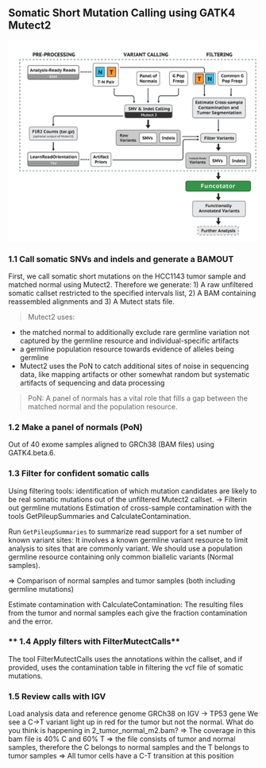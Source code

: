 ## **Somatic Short Mutation Calling using GATK4 Mutect2**

![image](gatk.PNG)

### **1.1  Call somatic SNVs and indels and generate a BAMOUT**
First, we call somatic short mutations on the HCC1143 tumor sample and matched normal using Mutect2.
Therefore we generate: 1) A raw unfiltered somatic callset restricted to the specified intervals list, 2) A BAM containing reassembled alignments and 3) A Mutect stats file.

> Mutect2 uses:
* the matched normal to additionally exclude rare germline variation not captured by the germline resource and individual-specific artifacts
* a germline population resource towards evidence of alleles being germline
* Mutect2 uses the PoN to catch additional sites of noise in sequencing data, like mapping artifacts or other somewhat random but systematic artifacts of sequencing and data processing

> PoN: A panel of normals has a vital role that fills a gap between the matched normal and the population resource.

### **1.2 Make a panel of normals (PoN)**

Out of 40 exome samples aligned to GRCh38 (BAM files) using GATK4.beta.6.

### **1.3 Filter for confident somatic calls**
Using filtering tools: identification of which mutation candidates are likely to be real somatic mutations out of the unfiltered Mutect2 callset. -> Filterin out germline mutations
Estimation of cross-sample contamination with the tools GetPileupSummaries and CalculateContamination.

Run `GetPileupSummaries` to summarize read support for a set number of known variant sites: It involves a known germline variant resource to limit analysis to sites that are commonly variant. We should use a population germline resource containing only common biallelic variants (Normal samples).

=> Comparison of normal samples and tumor samples (both including germline mutations)
 
 Estimate contamination with CalculateContamination: The resulting files from the tumor and normal samples each give the fraction contamination and the error.
 
### ** 1.4 Apply filters with FilterMutectCalls**

The tool FilterMutectCalls uses the annotations within the callset, and if provided, uses the contamination table in filtering the vcf file of somatic mutations.

### **1.5 Review calls with IGV**
Load analysis data and reference genome GRCh38 on IGV -> TP53 gene
We see a C→T variant light up in red for the tumor but not the normal. What do you think is happening in 2_tumor_normal_m2.bam?
=> The coverage in this bam file is 40% C and 60% T 
=> the file consists of tumor and normal samples, therefore the C belongs to normal samples and the T belongs to tumor samples
=> All tumor cells have a C-T transition at this position

